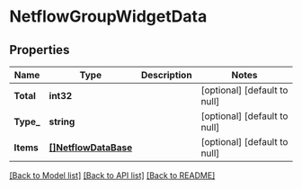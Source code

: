 # NetflowGroupWidgetData

## Properties
Name | Type | Description | Notes
------------ | ------------- | ------------- | -------------
**Total** | **int32** |  | [optional] [default to null]
**Type_** | **string** |  | [optional] [default to null]
**Items** | [**[]NetflowDataBase**](NetflowDataBase.md) |  | [optional] [default to null]

[[Back to Model list]](../README.md#documentation-for-models) [[Back to API list]](../README.md#documentation-for-api-endpoints) [[Back to README]](../README.md)


